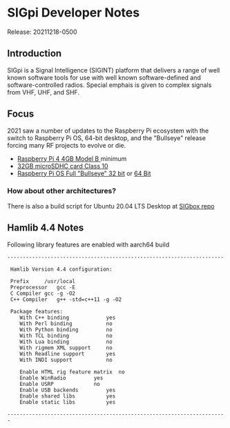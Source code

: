 # SIGpi Developer Notes

Release: 20211218-0500

## Introduction

SIGpi is a Signal Intelligence (SIGINT) platform that delivers a range of well known software tools for use with well known software-defined and software-controlled radios. Special emphais is given to complex signals from VHF, UHF, and SHF.

## Focus

2021 saw a number of updates to the Raspberry Pi ecosystem with  the switch to Raspberry Pi OS, 64-bit desktop, and the "Bullseye" release forcing many RF projects to evolve or die.



- [Raspberry Pi 4 4GB Model B ](https://www.amazon.com/CanaKit-Raspberry-4GB-Starter-Kit/dp/B07V5JTMV9) minimum
- [32GB microSDHC card Class 10](https://www.amazon.com/gp/product/B06XWN9Q99)
- [Raspberry Pi OS Full "Bullseye" 32 bit](https://www.raspberrypi.com/software/) or [64 Bit](https://downloads.raspberrypi.org/raspios_arm64/images/raspios_arm64-2021-11-08/)

### How about other architectures?
There is also a build script for Ubuntu 20.04 LTS Desktop at [SIGbox repo](https://github.com/joecupano/SIGbox)

## Hamlib 4.4 Notes

Following library features are enabled with aarch64 build

```
----------------------------------------------------------------------

 Hamlib Version 4.4 configuration:

 Prefix 	/usr/local
 Preprocessor	gcc -E 
 C Compiler	gcc -g -O2 
 C++ Compiler	g++ -std=c++11 -g -O2

 Package features:
    With C++ binding		    yes
    With Perl binding		    no
    With Python binding 	    no
    With TCL binding		    no
    With Lua binding		    no
    With rigmem XML support	    no
    With Readline support	    yes
    With INDI support		    no

    Enable HTML rig feature matrix  no
    Enable WinRadio		    yes
    Enable USRP 		    no
    Enable USB backends 	    yes
    Enable shared libs		    yes
    Enable static libs		    yes

-----------------------------------------------------------------------
```
